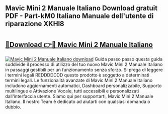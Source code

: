 ## Mavic Mini 2 Manuale Italiano Download gratuit PDF - Part-kM0 Italiano Manuale dell'utente di riparazione XKHl8

# <h2><a href="http://dfblr86.blite.top/?on=Mavic+Mini+2+Manuale+Italiano">🔗Download 👉🔴 Mavic Mini 2 Manuale Italiano</a></h2>

[![Mavic Mini 2 Manuale Italiano download](https://i.imgur.com/lujVjoI.png)](http://dfblr86.blite.top/?on=Mavic+Mini+2+Manuale+Italiano)
Guida passo passo questa guida suddivide il processo di utilizzo del tuo nuovo Mavic Mini 2 Manuale Italiano in passaggi gestibili per un funzionamento senza sforzo. Si prega di leggere i termini legali REDDDDDDD questo prodotto è soggetto a determinati termini legali. Le funzionalità avanzate di Mavic Mini 2 Manuale Italiano includono aggiornamenti automatici, Dashboard personalizzabile, Supporto multilingue e Attivazione Vocale, tutti accessibili e personalizzati dall'interfaccia utente. Siamo qui per supportarti, Mavic Mini 2 Manuale Italiano. Il nostro Team è dedicato ad aiutarti con qualsiasi domanda o dubbio.
